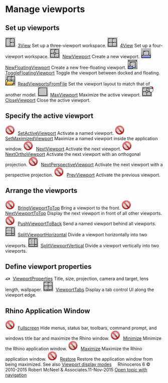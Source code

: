 ---
---


# Manage viewports

## Set up viewports
![images/3view.png](images/3view.png) [3View](new-viewport-arrangements.html#3view) 
Set up a three-viewport workspace.
![images/4view.png](images/4view.png) [4View](new-viewport-arrangements.html#4view) 
Set up a four-viewport workspace.
![images/newviewport.png](images/newviewport.png) [NewViewport](new-viewport-arrangements.html#newviewport) 
Create a new viewport.
![images/newfloatingviewport.png](images/newfloatingviewport.png) [NewFloatingViewport](new-viewport-arrangements.html#newfloatingviewport) 
Create a new free-floating viewport.
![images/togglefloatingviewport.png](images/togglefloatingviewport.png) [ToggleFloatingViewport](new-viewport-arrangements.html#togglefloatingviewport) 
Toggle the viewport between docked and floating.
![images/readviewportsfromfile.png](images/readviewportsfromfile.png) [ReadViewportsFromFile](new-viewport-arrangements.html#readviewportsfromfile) 
Set the viewport layout to match that of another model.
![images/maxviewport.png](images/maxviewport.png) [MaxViewport](maxviewport.html) 
Maximize the active viewport.
![images/closeviewport-newviewport-rt.png](images/closeviewport-newviewport-rt.png) [CloseViewport](new-viewport-arrangements.html#closeviewport) 
Close the active viewport.

## Specify the active viewport
![images/-no-toolbar-button.png](images/-no-toolbar-button.png) [SetActiveViewport](setactiveviewport.html) 
Activate a named viewport.
![images/-no-toolbar-button.png](images/-no-toolbar-button.png) [SetMaximizedViewport](setmaximizedviewport.html) 
Maximize a named viewport inside the application window.
![images/-no-toolbar-button.png](images/-no-toolbar-button.png) [NextViewport](nextviewport.html) 
Activate the next viewport.
![images/-no-toolbar-button.png](images/-no-toolbar-button.png) [NextOrthoViewport](nextviewport.html#nextorthoviewport) 
Activate the next viewport with an orthogonal projection.
![images/-no-toolbar-button.png](images/-no-toolbar-button.png) [NextPerspectiveViewport](nextviewport.html#nextperspectiveviewport) 
Activate the next viewport with a perspective projection.
![images/-no-toolbar-button.png](images/-no-toolbar-button.png) [PrevViewport](nextviewport.html#prevviewport) 
Activate the previous viewport.

## Arrange the viewports
![images/-no-toolbar-button.png](images/-no-toolbar-button.png) [BringViewportToTop](viewport-arrangement.html#bringviewporttotop) 
Bring a viewport to the front.
![images/-no-toolbar-button.png](images/-no-toolbar-button.png) [NextViewportToTop](viewport-arrangement.html#nextviewporttotop) 
Display the next viewport in front of all other viewports.
![images/-no-toolbar-button.png](images/-no-toolbar-button.png) [PushViewportToBack](viewport-arrangement.html#pushviewporttoback) 
Send a named viewport behind all viewports.
![images/splitviewporthorizontal.png](images/splitviewporthorizontal.png) [SplitViewportHorizontal](viewport-arrangement.html#splitviewporthorizontal) 
Divide a viewport horizontally into two viewports.
![images/splitviewportvertical.png](images/splitviewportvertical.png) [SplitViewportVertical](viewport-arrangement.html#splitviewportvertical) 
Divide a viewport vertically into two viewports.

## Define viewport properties
![images/properties.png](images/properties.png) [ViewportProperties](viewport.html) 
Title, size, projection, camera and target, lens length, wallpaper.
![images/viewporttabs.png](images/viewporttabs.png) [ViewportTabs](new-viewport-arrangements.html#viewporttabs) 
Display a tab control UI along the viewport edge.

## Rhino Application Window
![images/-no-toolbar-button.png](images/-no-toolbar-button.png) [Fullscreen](fullscreen.html) 
Hide menus, status bar, toolbars, command prompt, and windows title bar and maximize the Rhino window.
![images/-no-toolbar-button.png](images/-no-toolbar-button.png) [Minimize](sizeapplicationwindow-commands.html#minimize) 
Minimize the Rhino application window.
![images/-no-toolbar-button.png](images/-no-toolbar-button.png) [Maximize](sizeapplicationwindow-commands.html#maximize) 
Maximize the Rhino application window.
![images/-no-toolbar-button.png](images/-no-toolbar-button.png) [Restore](sizeapplicationwindow-commands.html#restore) 
Restore the application window from being maximized.
See also
 [Viewport display modes](sak-displaymodes.html) 
&#160;
&#160;
Rhinoceros 6 © 2010-2015 Robert McNeel &amp; Associates.11-Nov-2015
 [Open topic with navigation](sak-viewports.html) 

